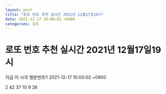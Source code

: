 ```yaml
---
layout: post
title: "로또 번호 추천 실시간 2021년 12월17일19시"
date: 2021-12-17 10:00:02 +0900
categories: 로또
---
```


# 로또 번호 추천 실시간 2021년 12월17일19시

지금 이 시각 행운번호!! 2021-12-17 10:00:02 +0900

 2  42  37  10  9  26 

